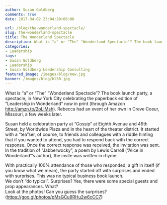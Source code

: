```yaml
---
author: Susan Goldberg
comments: true
date: 2017-04-02 23:04:20+00:00

url: /blog/the-wonderland-spectacle/
slug: the-wonderland-spectacle
title: The Wonderland Spectacle
description: What is "a" or "The" "Wonderland Spectacle"? The book launch party, a spectacle, in New York City celebrating the paperback edition of "Leadership in Wonderland" now in print trough amazon
categories:
- Leadership
tags:
- Susan Goldberg
- Leadership
- Susan Goldberg Leadership Consulting
featured_image: /images/blog/new.jpg
banner: /images/blog/bl50.jpg
---
```


What is “a” or “The” “Wonderland Spectacle”?   The book launch party, a spectacle, in New York City
celebrating the paperback edition of “Leadership in Wonderland” now in print (through Amazon
http://amzn.to/2oLlMsh).   Rebecca had an event of her own in Creve Coeur, Missouri, a few weeks
later.

Susan held a celebration party at “Gossip” at Eighth Avenue and 49th Street, by Worldwide Plaza and in
the heart of the theater district.  It started with a “tea”ser, of course, to  friends and colleagues with a
riddle hinting that if you wanted to attend, you had to respond back with the correct response.  Once the
correct response was received, the invitation was sent.  In the tradition of “Jabberwocky”, a poem by
Lewis Carroll (“Alice in Wonderland”’s author), the invite was written in rhyme.

With practically 100% attendance of those who responded, a gift in itself (if you know what we mean),
the party started off with surprises and ended with surprises.  This was no typical business book launch.  
We don’t “do typical”.  Surprises?  Yes, there were some special guests and prop appearances.  What?  
Look at the photos! Can you guess the surprises?(https://goo.gl/photos/pMsGCu9RHu2w6cCC7)
